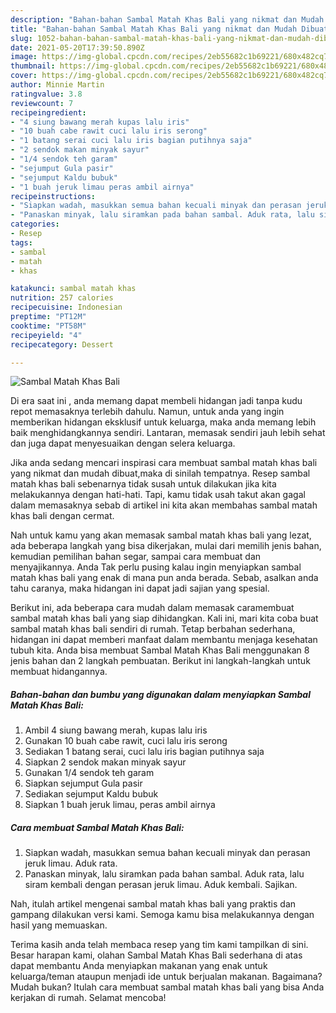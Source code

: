 ```yaml
---
description: "Bahan-bahan Sambal Matah Khas Bali yang nikmat dan Mudah Dibuat"
title: "Bahan-bahan Sambal Matah Khas Bali yang nikmat dan Mudah Dibuat"
slug: 1052-bahan-bahan-sambal-matah-khas-bali-yang-nikmat-dan-mudah-dibuat
date: 2021-05-20T17:39:50.890Z
image: https://img-global.cpcdn.com/recipes/2eb55682c1b69221/680x482cq70/sambal-matah-khas-bali-foto-resep-utama.jpg
thumbnail: https://img-global.cpcdn.com/recipes/2eb55682c1b69221/680x482cq70/sambal-matah-khas-bali-foto-resep-utama.jpg
cover: https://img-global.cpcdn.com/recipes/2eb55682c1b69221/680x482cq70/sambal-matah-khas-bali-foto-resep-utama.jpg
author: Minnie Martin
ratingvalue: 3.8
reviewcount: 7
recipeingredient:
- "4 siung bawang merah kupas lalu iris"
- "10 buah cabe rawit cuci lalu iris serong"
- "1 batang serai cuci lalu iris bagian putihnya saja"
- "2 sendok makan minyak sayur"
- "1/4 sendok teh garam"
- "sejumput Gula pasir"
- "sejumput Kaldu bubuk"
- "1 buah jeruk limau peras ambil airnya"
recipeinstructions:
- "Siapkan wadah, masukkan semua bahan kecuali minyak dan perasan jeruk limau. Aduk rata."
- "Panaskan minyak, lalu siramkan pada bahan sambal. Aduk rata, lalu siram kembali dengan perasan jeruk limau. Aduk kembali. Sajikan."
categories:
- Resep
tags:
- sambal
- matah
- khas

katakunci: sambal matah khas 
nutrition: 257 calories
recipecuisine: Indonesian
preptime: "PT12M"
cooktime: "PT58M"
recipeyield: "4"
recipecategory: Dessert

---
```



![Sambal Matah Khas Bali](https://img-global.cpcdn.com/recipes/2eb55682c1b69221/680x482cq70/sambal-matah-khas-bali-foto-resep-utama.jpg)

Di era  saat ini , anda memang dapat membeli hidangan jadi tanpa kudu repot memasaknya terlebih dahulu. Namun, untuk anda yang ingin memberikan hidangan eksklusif untuk keluarga, maka anda memang lebih baik menghidangkannya sendiri. Lantaran, memasak sendiri jauh lebih sehat dan juga dapat menyesuaikan dengan selera keluarga.

Jika anda sedang mencari inspirasi cara membuat sambal matah khas bali yang nikmat dan mudah dibuat,maka di sinilah tempatnya. Resep sambal matah khas bali  sebenarnya tidak susah untuk dilakukan jika kita melakukannya dengan hati-hati. Tapi, kamu tidak usah takut akan gagal dalam memasaknya 
sebab di artikel ini kita akan membahas sambal matah khas bali dengan cermat.  



Nah untuk kamu yang akan memasak sambal matah khas bali yang lezat, ada beberapa langkah yang bisa dikerjakan, mulai dari memilih jenis bahan, kemudian pemilihan bahan segar, sampai cara membuat dan menyajikannya. Anda Tak perlu pusing kalau ingin menyiapkan sambal matah khas bali yang enak di mana pun anda berada. Sebab, asalkan anda  tahu caranya, maka hidangan ini dapat jadi sajian yang spesial.

Berikut ini, ada beberapa cara mudah dalam memasak caramembuat sambal matah khas bali yang siap dihidangkan. Kali ini, mari kita coba buat sambal matah khas bali sendiri di rumah. Tetap berbahan sederhana, hidangan ini dapat memberi manfaat dalam membantu menjaga kesehatan tubuh kita. Anda bisa membuat Sambal Matah Khas Bali menggunakan 8 jenis bahan dan 2 langkah pembuatan. Berikut ini langkah-langkah untuk membuat hidangannya.

<!--inarticleads1-->

##### Bahan-bahan dan bumbu yang digunakan dalam menyiapkan Sambal Matah Khas Bali:

1. Ambil 4 siung bawang merah, kupas lalu iris
1. Gunakan 10 buah cabe rawit, cuci lalu iris serong
1. Sediakan 1 batang serai, cuci lalu iris bagian putihnya saja
1. Siapkan 2 sendok makan minyak sayur
1. Gunakan 1/4 sendok teh garam
1. Siapkan sejumput Gula pasir
1. Sediakan sejumput Kaldu bubuk
1. Siapkan 1 buah jeruk limau, peras ambil airnya




<!--inarticleads2-->

##### Cara membuat Sambal Matah Khas Bali:

1. Siapkan wadah, masukkan semua bahan kecuali minyak dan perasan jeruk limau. Aduk rata.
1. Panaskan minyak, lalu siramkan pada bahan sambal. Aduk rata, lalu siram kembali dengan perasan jeruk limau. Aduk kembali. Sajikan.




Nah, itulah artikel mengenai  sambal matah khas bali  yang praktis dan gampang dilakukan versi kami. Semoga kamu bisa melakukannya dengan hasil yang memuaskan. 

Terima kasih anda telah membaca resep yang tim kami tampilkan di sini. Besar harapan kami, olahan  Sambal Matah Khas Bali sederhana di atas dapat membantu Anda menyiapkan makanan yang enak untuk keluarga/teman ataupun menjadi ide untuk berjualan makanan. Bagaimana? Mudah bukan? Itulah cara membuat sambal matah khas bali yang bisa Anda kerjakan di rumah. Selamat mencoba!

